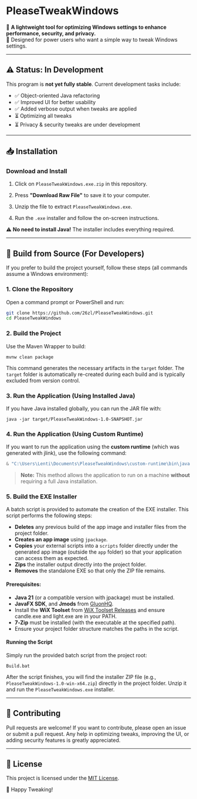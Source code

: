 # PleaseTweakWindows

🚀 **A lightweight tool for optimizing Windows settings to enhance performance, security, and privacy.**  
🔧 Designed for power users who want a simple way to tweak Windows settings.

---

## ⚠️ Status: In Development

This program is **not yet fully stable**. Current development tasks include:

- ✅ Object-oriented Java refactoring
- ✅ Improved UI for better usability
- ✅ Added verbose output when tweaks are applied
- ⏳ Optimizing all tweaks
- ⏳ Privacy & security tweaks are under development

---

## 📥 Installation

### Download and Install

1. Click on `PleaseTweakWindows.exe.zip` in this repository.

2. Press **"Download Raw File"** to save it to your computer.

3. Unzip the file to extract `PleaseTweakWindows.exe`.

4. Run the `.exe` installer and follow the on-screen instructions.

⚠️ **No need to install Java!** The installer includes everything required.

---

## 🔨 Build from Source (For Developers)

If you prefer to build the project yourself, follow these steps (all commands assume a Windows environment):

### 1. **Clone the Repository**

Open a command prompt or PowerShell and run:

```bash
git clone https://github.com/26zl/PleaseTweakWindows.git
cd PleaseTweakWindows
```

### 2. **Build the Project**

Use the Maven Wrapper to build:

```batch
mvnw clean package
```

This command generates the necessary artifacts in the `target` folder. The `target` folder is automatically re-created during each build and is typically excluded from version control.

### 3. **Run the Application (Using Installed Java)**

If you have Java installed globally, you can run the JAR file with:

```batch
java -jar target/PleaseTweakWindows-1.0-SNAPSHOT.jar
```

### 4. **Run the Application (Using Custom Runtime)**

If you want to run the application using the **custom runtime** (which was generated with jlink), use the following command:

```powershell
& "C:\Users\Lenti\Documents\PleaseTweakWindows\custom-runtime\bin\java.exe" -jar "C:\Users\Lenti\Documents\PleaseTweakWindows\target\PleaseTweakWindows-1.0-SNAPSHOT.jar"
```

> **Note:** This method allows the application to run on a machine **without** requiring a full Java installation.

### 5. **Build the EXE Installer**

A batch script is provided to automate the creation of the EXE installer. This script performs the following steps:

- **Deletes** any previous build of the app image and installer files from the project folder.
- **Creates an app image** using `jpackage`.
- **Copies** your external scripts into a `scripts` folder directly under the generated app image (outside the `app` folder) so that your application can access them as expected.
- **Zips** the installer output directly into the project folder.
- **Removes** the standalone EXE so that only the ZIP file remains.

#### Prerequisites:
- **Java 21** (or a compatible version with jpackage) must be installed.
- **JavaFX SDK**, and **Jmods** from [GluonHQ](https://gluonhq.com/products/javafx/).
- Install the **WiX Toolset** from [WiX Toolset Releases](https://wixtoolset.org/releases/) and ensure candle.exe and light.exe are in your PATH.  
- **7‑Zip** must be installed (with the executable at the specified path).
- Ensure your project folder structure matches the paths in the script.

#### Running the Script

Simply run the provided batch script from the project root:

```batch
Build.bat
```

After the script finishes, you will find the installer ZIP file (e.g., `PleaseTweakWindows-1.0-win-x64.zip`) directly in the project folder. Unzip it and run the `PleaseTweakWindows.exe` installer.

---

## 🚀 Contributing

Pull requests are welcome! If you want to contribute, please open an issue or submit a pull request. Any help in optimizing tweaks, improving the UI, or adding security features is greatly appreciated.

---

## 📜 License

This project is licensed under the [MIT License](LICENSE).

🚀 Happy Tweaking!
